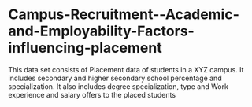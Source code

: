 # Campus-Recruitment--Academic-and-Employability-Factors-influencing-placement
This data set consists of Placement data of students in a XYZ campus. It includes secondary and higher secondary school percentage and specialization. It also includes degree specialization, type and Work experience and salary offers to the placed students
